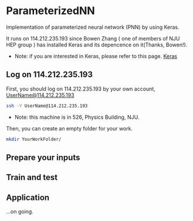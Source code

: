 # ParameterizedNN
Implementation of parameterized neural network (PNN) by using Keras.

It runs on 114.212.235.193 since Bowen Zhang ( one of members of NJU HEP group ) has installed Keras and its depencence on it(Thanks, Bowen!). 

+ Note: if you are interested in Keras, please refer to this page. [Keras](https://keras.io/zh/)

## Log on 114.212.235.193
First, you should log on 114.212.235.193 by your own account, UserName@114.212.235.193

```bash
ssh -Y UserName@114.212.235.193
```
+ Note: this machine is in 526, Physics Building, NJU.


Then, you can create an empty folder for your work.

```bash
mkdir YourWorkFolder/
```

## Prepare your inputs


## Train and test


## Application
...on going.

